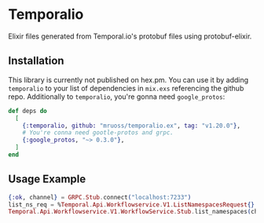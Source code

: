 # Temporalio

Elixir files generated from Temporal.io's protobuf files using protobuf-elixir.

## Installation

This library is currently not published on hex.pm. You can use it
by adding `temporalio` to your list of dependencies in `mix.exs`
referencing the github repo. Additionally to `temporalio`, you're
gonna need `google_protos`:

```elixir
def deps do
  [
    {:temporalio, github: "mruoss/temporalio.ex", tag: "v1.20.0"},
    # You're conna need gootle-protos and grpc.
    {:google_protos, "~> 0.3.0"},
  ]
end
```

## Usage Example

```elixir
{:ok, channel} = GRPC.Stub.connect("localhost:7233")
list_ns_req = %Temporal.Api.Workflowservice.V1.ListNamespacesRequest{}
Temporal.Api.Workflowservice.V1.WorkflowService.Stub.list_namespaces(channel, list_ns_req)
```
